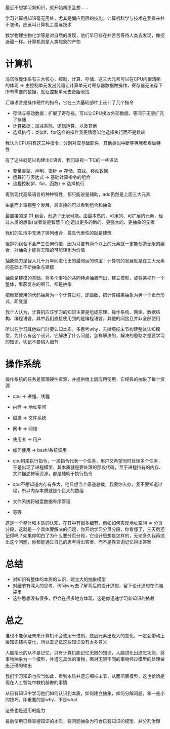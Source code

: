 最近不想学习新知识，就开始胡思乱想......

学习计算机知识毫无用处，尤其是偏应用层的技能。计算机科学与技术在我看来并不准确，应该叫计算机工程与技术

数学物理生物化学等是对自然的发现，他们早已存在并苦苦等待人类去发现，像捉迷藏一样。计算机则是人类想象的产物

# 计算机
冯诺依曼体系有三大核心，控制、计算、存储，这三大元素可以在CPU内很清晰的体现 => 由控制单元发出咒语让计算单元对寄存器数据做操作，寄存器无法存下所有需要的数据，就让控制单元去备胎池找

汇编语言是操作硬件的指令，它在三大基础部件上设计了几个指令

- 存储与移动数据：扩展了寄存器，可以让CPU接收外部数据，等同于无限扩充了存储
- 计算数据：加减乘除、逻辑运算、以及其他
- 选择执行：类似if、for这样的操作我更情愿叫他选择执行而不是跳转

我认为CPU只有这三种指令，分别对应基础部件，其他类似中断等等我都看做特性

有了这些就足以构建出C语言，我们审视一下C的一些语法

- 变量类型、声明、指针 => 存储、查找、移动数据
- 运算符与表达式 => 基础计算指令的组合
- 流程控制(if、for、函数) => 选择执行

再到现代高级语言的种种特性，都只能说是辅助，adc仍然是上面三大元素

由底而上审视整个发展，最直接的可以看到组合和抽象

最直接的是 01 组合，创造了无限可能。由最本质的、可用的、可扩展的元素，经过人类的想象(或者说是智慧？)创造出更多的新的、更强大的、更抽象的元素

我们的生活中充满了排列组合，最具代表性的就是建筑

但排列组合不会产生任何价值，因为只要有两个以上的元素就一定能创造无限的组合，对抽象才能将无限的可能转化为价值

抽象能力是智人几十万年间进化出的最绚丽的瑰宝！计算机的发展就是在三大元素的基础上不断抽象与建模

抽象是建模的基础，将多个事物的共同特点抽离而出，建立模型，或将某视作一个整体，屏蔽复杂的细节，都是抽象

把频繁使用的代码抽离为一个计算过程，即函数，把计算结果抽象为另一个表示形式，即变量

我个人认为，计算机应该学习的知识主要是组成原理、操作系统、网络、数据结构、编程语言，其中我们直接使用到的是编程语言，其他的间接且并非全部使用

所以在学习其他四门时要认知本质，多思考why，去掉细枝末节构建整体认知模型，为什么有这个设计，它解决了什么问题，怎样解决的，解决的思路才是要学习的知识，切记不要陷入细节

# 操作系统
操作系统的任务是管理硬件资源，并提供给上层应用使用，它经典的抽象了每个资源

- cpu => 进程、线程
- 内存 => 地址空间
- 磁盘 => 文件系统
- 网卡 => 网络
- 使用者 => 用户
- 如何使用 => bash/系统调用

- cpu用来执行指令，一段指令代表一个任务，用户又希望同时处理多个任务，于是出现了进程模型，其本质就是要处理的那段代码，至于进程持有的内存、文件描述符等资源，都是辅助于执行指令
- cpu不想知道内存有多大，他只想当个霸道总裁，我要你去办，我不要知道过程，所以内存本质就是个巨大的数组
- 文件系统将磁盘数据有序管理
- 等等

这是一个整体和本质的认知，在其中有很多细节，例如如何实现地址空间 => 分页分段，这就是一个具体要解决的问题，你开始学习分页分段，你看懂了，三天后还记得吗？如果你明白了为什么要分页分段，它设计思想是怎样的，无论多久我再抛出这个问题，你都能通过自己的思考得出答案，而不是靠查询记忆得出答案

# 总结
- 对知识有整体的本质的认识，建立大的抽象模型
- 对细节有深入的思考，询问why去了解背后的设计思想，留下设计思想在你脑袋里
- 这些思想没有很多，但会在很多地方体现，这是你迅速学习新知识的依赖

# 总之
谁也不能保证未来计算机不会使用十进制，底层元素出现大的变化，一定会带动上层知识结构变化，所以去记忆这些知识没有太多意义

人脑擅长的从不是记忆，只有计算机能记忆无限的知识，人脑进化出遗忘功能。将事物抽象为一个模型，并遗忘具体的事物，面对无限不同的事物经过模型的处理做出正确的输出

我们学习知识也应当如此，看到本质并遗忘细枝末节，从而巩固模型，这也恰恰是现在人工智能中教机器做的事情

从已有知识中学习他们如何认识到本质，如何建立抽象，如何分解问题，和一些小的技巧，即重要的是why，不是what

这些也是通用的能力

最后使用已经掌握知识的本质，将问题抽象为符合已有知识的模型，并分割治理
